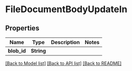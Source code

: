 # FileDocumentBodyUpdateIn

## Properties

Name | Type | Description | Notes
------------ | ------------- | ------------- | -------------
**blob_id** | **String** |  | 

[[Back to Model list]](../README.md#documentation-for-models) [[Back to API list]](../README.md#documentation-for-api-endpoints) [[Back to README]](../README.md)


